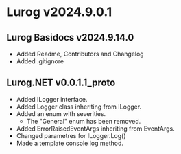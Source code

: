 # Lurog v2024.9.0.1

## Lurog Basidocs v2024.9.14.0

- Added Readme, Contributors and Changelog
- Added .gitignore

## Lurog.NET v0.0.1.1_proto

- Added ILogger interface.
- Added Logger class inheriting from ILogger.
- Added an enum with severities.
	- The "General" enum has been removed.
- Added ErrorRaisedEventArgs inheriting from EventArgs.
- Changed parametres for ILogger.Log()
- Made a template console log method.